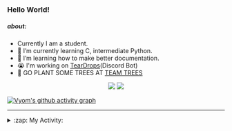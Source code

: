 ### Hello World!

##### about:
- Currently I am a student.
- 🌱 I’m currently learning C, intermediate Python.
- 🌱 I’m learning how to make better documentation.
- 😭 I'm working on [TearDrops](https://github.com/Vyvy-vi/TearDrops)(Discord Bot)
- 🌱 GO PLANT SOME TREES AT [TEAM TREES](https://teamtrees.org/)

<p align="center">
  <a href="https://twitter.com/Vyvy_viM"><img target="_blank" src="https://img.shields.io/badge/twitter%20@Vyvy_viM-0D95E8?style=for-the-badge&logo=twitter&logoColor=white"/></a> 
  <a href="https://vyvy-vi.github.io/portfolio"><img target="_blank" src="https://img.shields.io/badge/-I%27m_craving_for_open_source-green?style=for-the-badge&logo=github&logoColor=black"/></a> 
</p>

[![Vyom's github activity graph](https://activity-graph.herokuapp.com/graph?username=Vyvy-vi)](https://github.com/ashutosh00710/github-readme-activity-graph)

---
<details>
  <summary>:zap: My Activity:</summary>
  
<!--START_SECTION:waka-->
**I'm a Night 🦉** 

```text
🌞 Morning    38 commits     █░░░░░░░░░░░░░░░░░░░░░░░░   5.63% 
🌆 Daytime    212 commits    ███████░░░░░░░░░░░░░░░░░░   31.41% 
🌃 Evening    257 commits    █████████░░░░░░░░░░░░░░░░   38.07% 
🌙 Night      168 commits    ██████░░░░░░░░░░░░░░░░░░░   24.89%

```
📅 **I'm Most Productive on Thursday** 

```text
Monday       97 commits     ███░░░░░░░░░░░░░░░░░░░░░░   14.37% 
Tuesday      88 commits     ███░░░░░░░░░░░░░░░░░░░░░░   13.04% 
Wednesday    130 commits    ████░░░░░░░░░░░░░░░░░░░░░   19.26% 
Thursday     146 commits    █████░░░░░░░░░░░░░░░░░░░░   21.63% 
Friday       40 commits     █░░░░░░░░░░░░░░░░░░░░░░░░   5.93% 
Saturday     78 commits     ███░░░░░░░░░░░░░░░░░░░░░░   11.56% 
Sunday       96 commits     ███░░░░░░░░░░░░░░░░░░░░░░   14.22%

```


📊 **This Week I Spent My Time On** 

```text
🔥 Editors: 
Vim                      2 hrs 38 mins       █████████████████████████   100.0%

🐱‍💻 Projects: 
Shephard-bot             56 mins             █████████░░░░░░░░░░░░░░░░   35.58% 
Unknown Project          56 mins             ████████░░░░░░░░░░░░░░░░░   35.43% 
TEC-Discord-Automation   28 mins             ████░░░░░░░░░░░░░░░░░░░░░   18.22% 
portfolio                13 mins             ██░░░░░░░░░░░░░░░░░░░░░░░   8.84% 
Shepherd-bot             2 mins              ░░░░░░░░░░░░░░░░░░░░░░░░░   1.46%

```


 Last Updated on 18/06/2021
<!--END_SECTION:waka-->
</details>
